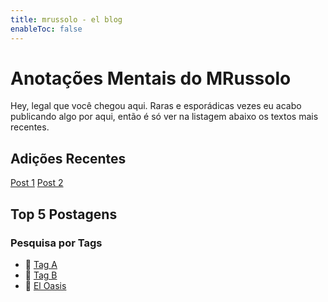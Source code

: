 ```yaml
---
title: mrussolo - el blog
enableToc: false
---
```


# Anotações Mentais do MRussolo

Hey, legal que você chegou aqui. Raras e esporádicas vezes eu acabo publicando algo por aqui, então é só ver na listagem abaixo os textos mais recentes.

## Adições Recentes
[Post 1](notes/teste.md)
[Post 2](notes/teste.md)

## Top 5 Postagens

### Pesquisa por Tags
- 🚧 [Tag A](https://blog.mrussolo.com/tags/A/)
- 🐛 [Tag B](https://blog.mrussolo.com/tags/B/)
- 👀 [El Oasis](https://blog.mrussolo.com/tags/C/)

